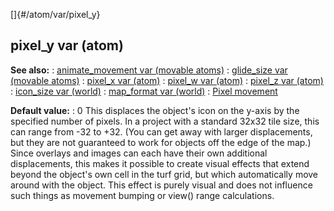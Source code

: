 []{#/atom/var/pixel_y}
  ## pixel_y var (atom)
  **See also:**
  :   [animate_movement var (movable
      atoms)](ref/atom/movable/var/animate_movement)
  :   [glide_size var (movable atoms)](ref/atom/movable/var/glide_size)
  :   [pixel_x var (atom)](ref/atom/var/pixel_x)
  :   [pixel_w var (atom)](ref/atom/var/pixel_w)
  :   [pixel_z var (atom)](ref/atom/var/pixel_z)
  :   [icon_size var (world)](ref/world/var/icon_size)
  :   [map_format var (world)](ref/world/var/map_format)
  :   [Pixel movement](ref/%7Bnotes%7D/pixel-movement)
  <!-- -->
  **Default value:**
  :   0
  This displaces the object\'s icon on the y-axis by the specified number
  of pixels. In a project with a standard 32x32 tile size, this can range
  from -32 to +32. (You can get away with larger displacements, but they
  are not guaranteed to work for objects off the edge of the map.)
  Since overlays and images can each have their own additional
  displacements, this makes it possible to create visual effects that
  extend beyond the object\'s own cell in the turf grid, but which
  automatically move around with the object.
  This effect is purely visual and does not influence such things as
  movement bumping or view() range calculations.